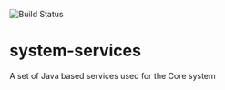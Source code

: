 ![Build Status](https://github.com/AFTIA/com.aftia.modules.system-services/workflows/Deploy%20Artifacts/badge.svg?branch=main) 
# system-services

A set of Java based services used for the Core system
